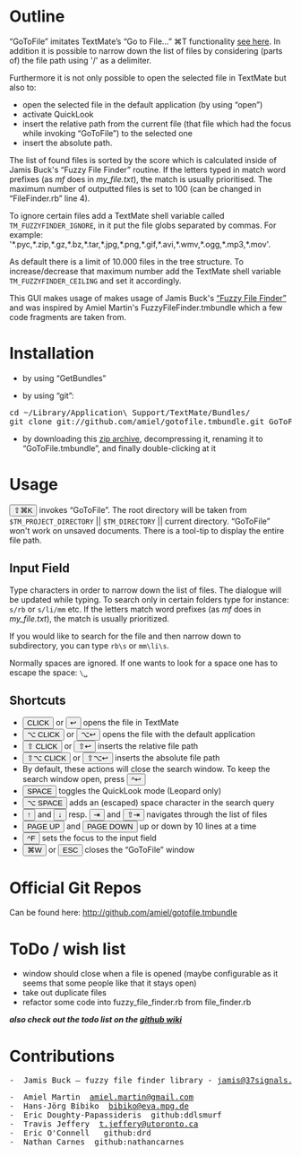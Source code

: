 # Outline #

“GoToFile” imitates TextMate’s “Go to File…” ⌘T functionality [see here](http://manual.macromates.com/en/working_with_multiple_files#moving_between_files_with_grace). In addition it is possible to narrow down the list of files by considering (parts of) the file path using '/' as a delimiter. 

Furthermore it is not only possible to open the selected file in TextMate but also to:

* open the selected file in the default application (by using “open”)
* activate QuickLook
* insert the relative path from the current file (that file which had the focus while invoking “GoToFile”) to the selected one
* insert the absolute path.

The list of found files is sorted by the score which is calculated inside of Jamis Buck's “Fuzzy File Finder” routine. If the letters typed in match word prefixes (as _mf_ does in _my\_file.txt_), the match is usually prioritised. The maximum number of outputted files is set to 100 (can be changed in “FileFinder.rb” line 4).

To ignore certain files add a TextMate shell variable called `TM_FUZZYFINDER_IGNORE`, in it put the file globs separated by commas. For example: '\*.pyc,\*.zip,\*.gz,\*.bz,\*.tar,\*.jpg,\*.png,\*.gif,\*.avi,\*.wmv,\*.ogg,\*.mp3,\*.mov'.

As default there is a limit of 10.000 files in the tree structure. To increase/decrease that maximum number add the TextMate shell variable `TM_FUZZYFINDER_CEILING` and set it accordingly.

This GUI makes usage of makes usage of Jamis Buck's [“Fuzzy File Finder”](http://github.com/jamis/fuzzy_file_finder) and was inspired by Amiel Martin's FuzzyFileFinder.tmbundle which a few code fragments are taken from.

# Installation #

* by using “GetBundles”

* by using “git”:

<pre>cd ~/Library/Application\ Support/TextMate/Bundles/
git clone git://github.com/amiel/gotofile.tmbundle.git GoToFile.tmbundle
</pre>

* by downloading this [zip archive](http://github.com/amiel/gotofile.tmbundle/zipball/master), decompressing it, renaming it to “GoToFile.tmbundle”, and finally double-clicking at it

# Usage #

<button>⇧⌘K</button> invokes “GoToFile”. The root directory will be taken from `$TM_PROJECT_DIRECTORY` || `$TM_DIRECTORY` || current directory. “GoToFile” won't work on unsaved documents. There is a tool-tip to display the entire file path.


## Input Field ##

Type characters in order to narrow down the list of files. The dialogue will be updated while typing. To search only in certain folders type for instance: `s/rb` or `s/li/mm` etc. If the letters match word prefixes (as _mf_ does in _my\_file.txt_), the match is usually prioritized.

If you would like to search for the file and then narrow down to subdirectory, you can type `rb\s` or `mm\li\s`.

Normally spaces are ignored. If one wants to look for a space one has to escape the space: `\␣`

## Shortcuts ##

* <button>CLICK</button> or <button>&#x21A9;</button> opens the file in TextMate
* <button>⌥ CLICK</button> or <button>⌥&#x21A9;</button> opens the file with the default application
* <button>⇧ CLICK</button> or <button>⇧&#x21A9;</button> inserts the relative file path
* <button>⇧⌥ CLICK</button> or <button>⇧⌥&#x21A9;</button> inserts the absolute file path
* By default, these actions will close the search window.  To keep the search window open, press <button>^&#x21A9;</button> 
* <button>SPACE</button> toggles the QuickLook mode (Leopard only)
* <button>⌥ SPACE</button> adds an (escaped) space character in the search query
* <button>↑</button> and <button>↓</button> resp. <button>⇥</button> and <button>⇧⇥</button> navigates through the list of files
* <button>PAGE UP</button> and <button>PAGE DOWN</button> up or down by 10 lines at a time
* <button>^F</button> sets the focus to the input field
* <button>⌘W</button> or <button>ESC</button> closes the “GoToFile” window

# Official Git Repos #

Can be found here: http://github.com/amiel/gotofile.tmbundle

# ToDo / wish list #

* window should close when a file is opened (maybe configurable as it seems that some people like that it stays open)
* take out duplicate files
* refactor some code into fuzzy_file_finder.rb from file_finder.rb

***also check out the todo list on the [github wiki](http://wiki.github.com/amiel/gotofile.tmbundle/todo)***

# Contributions #

<pre>
-  Jamis Buck &mdash; fuzzy_file_finder library - <a href="mailto:jamis@37signals.com">jamis@37signals.com </a>
</pre>
<pre>
-  Amiel Martin&nbsp;&nbsp;<a href="mailto:amiel.martin@gmail.com">amiel.martin@gmail.com</a>
-  Hans-Jörg Bibiko&nbsp;&nbsp;<a href="mailto:bibiko@eva.mpg.de">bibiko@eva.mpg.de</a>
-  Eric Doughty-Papassideris&nbsp;&nbsp;github:ddlsmurf
-  Travis Jeffery&nbsp;&nbsp;<a href="mailto:t.jeffery@utoronto.ca">t.jeffery@utoronto.ca</a>
-  Eric O'Connell &nbsp;&nbsp;github:drd
-  Nathan Carnes&nbsp;&nbsp;github:nathancarnes
</pre>
